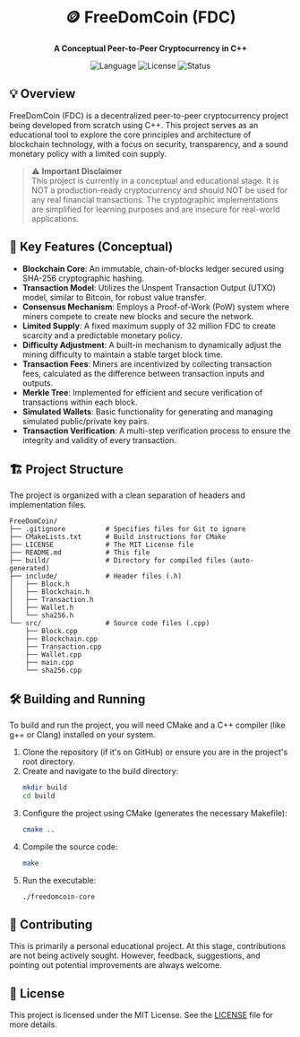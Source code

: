 <div align="center">
  
# 🪙 FreeDomCoin (FDC)  
**A Conceptual Peer-to-Peer Cryptocurrency in C++**  

</div>

<p align="center">
  <img alt="Language" src="https://img.shields.io/badge/Language-C%2B%2B-00599C?style=for-the-badge&logo=cplusplus">
  <img alt="License" src="https://img.shields.io/badge/License-MIT-yellow?style=for-the-badge">
  <img alt="Status" src="https://img.shields.io/badge/Status-Conceptual-orange?style=for-the-badge">
</p>

## 💡 Overview  
FreeDomCoin (FDC) is a decentralized peer-to-peer cryptocurrency project being developed from scratch using C++. This project serves as an educational tool to explore the core principles and architecture of blockchain technology, with a focus on security, transparency, and a sound monetary policy with a limited coin supply.

> ⚠️ **Important Disclaimer**  
> This project is currently in a conceptual and educational stage. It is NOT a production-ready cryptocurrency and should NOT be used for any real financial transactions. The cryptographic implementations are simplified for learning purposes and are insecure for real-world applications.

## 🚀 Key Features (Conceptual)  
- **Blockchain Core**: An immutable, chain-of-blocks ledger secured using SHA-256 cryptographic hashing.
- **Transaction Model**: Utilizes the Unspent Transaction Output (UTXO) model, similar to Bitcoin, for robust value transfer.
- **Consensus Mechanism**: Employs a Proof-of-Work (PoW) system where miners compete to create new blocks and secure the network.
- **Limited Supply**: A fixed maximum supply of 32 million FDC to create scarcity and a predictable monetary policy.
- **Difficulty Adjustment**: A built-in mechanism to dynamically adjust the mining difficulty to maintain a stable target block time.
- **Transaction Fees**: Miners are incentivized by collecting transaction fees, calculated as the difference between transaction inputs and outputs.
- **Merkle Tree**: Implemented for efficient and secure verification of transactions within each block.
- **Simulated Wallets**: Basic functionality for generating and managing simulated public/private key pairs.
- **Transaction Verification**: A multi-step verification process to ensure the integrity and validity of every transaction.

## 🏗️ Project Structure  
The project is organized with a clean separation of headers and implementation files.

```
FreeDomCoin/
├── .gitignore          # Specifies files for Git to ignore
├── CMakeLists.txt      # Build instructions for CMake
├── LICENSE             # The MIT License file
├── README.md           # This file
├── build/              # Directory for compiled files (auto-generated)
├── include/            # Header files (.h)
│   ├── Block.h
│   ├── Blockchain.h
│   ├── Transaction.h
│   ├── Wallet.h
│   └── sha256.h
└── src/                # Source code files (.cpp)
    ├── Block.cpp
    ├── Blockchain.cpp
    ├── Transaction.cpp
    ├── Wallet.cpp
    ├── main.cpp
    └── sha256.cpp
```

## 🛠️ Building and Running  
To build and run the project, you will need CMake and a C++ compiler (like g++ or Clang) installed on your system.

1. Clone the repository (if it's on GitHub) or ensure you are in the project's root directory.
2. Create and navigate to the build directory:
   ```bash
   mkdir build
   cd build
   ```
3. Configure the project using CMake (generates the necessary Makefile):
   ```bash
   cmake ..
   ```
4. Compile the source code:
   ```bash
   make
   ```
5. Run the executable:
   ```bash
   ./freedomcoin-core
   ```

## 🤝 Contributing  
This is primarily a personal educational project. At this stage, contributions are not being actively sought. However, feedback, suggestions, and pointing out potential improvements are always welcome.

## 📄 License  
This project is licensed under the MIT License. See the [LICENSE](LICENSE) file for more details.
